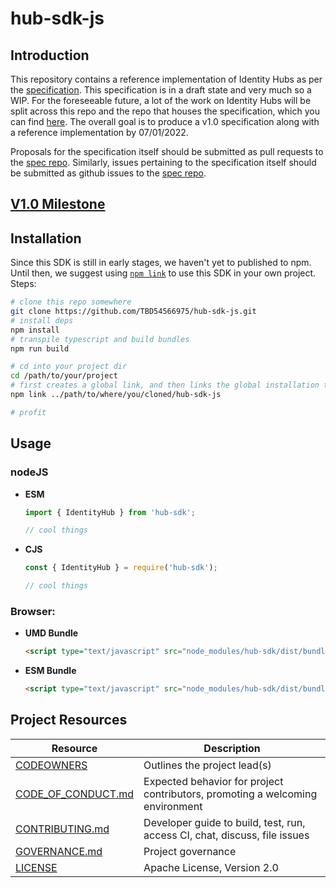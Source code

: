 # hub-sdk-js 

## Introduction

This repository contains a reference implementation of Identity Hubs as per the [specification](https://identity.foundation/identity-hub/spec/). This specification is in a draft state and very much so a WIP. For the foreseeable future, a lot of the work on Identity Hubs will be split across this repo and the repo that houses the specification, which you can find [here](https://github.com/decentralized-identity/identity-hub). The overall goal is to produce a v1.0 specification along with a reference implementation by 07/01/2022. 


Proposals for the specification itself should be submitted as pull requests to the [spec repo](https://github.com/decentralized-identity/identity-hub). Similarly, issues pertaining to the specification itself should be submitted as github issues to the [spec repo](https://github.com/decentralized-identity/identity-hub). 


## [V1.0 Milestone](https://github.com/TBD54566975/hub-sdk-js/milestone/1)

## Installation
Since this SDK is still in early stages, we haven't yet to published to npm. Until then, we suggest using [`npm link`](https://docs.npmjs.com/cli/v8/commands/npm-link) to use this SDK in your own project. Steps:
```bash
# clone this repo somewhere
git clone https://github.com/TBD54566975/hub-sdk-js.git
# install deps
npm install
# transpile typescript and build bundles
npm run build

# cd into your project dir
cd /path/to/your/project
# first creates a global link, and then links the global installation target into your project's node_modules folder.
npm link ../path/to/where/you/cloned/hub-sdk-js

# profit
```

## Usage

### nodeJS

- **ESM**
  ```javascript
  import { IdentityHub } from 'hub-sdk';

  // cool things
  ```

- **CJS**
  ```javascript
  const { IdentityHub } = require('hub-sdk');

  // cool things
  ```
### Browser:

- **UMD Bundle**
  ```html
  <script type="text/javascript" src="node_modules/hub-sdk/dist/bundles/bundle.umd.js"></script>
  ```

- **ESM Bundle**
  ```html
  <script type="text/javascript" src="node_modules/hub-sdk/dist/bundles/bundle.esm.js"></script>
  ```

## Project Resources

| Resource                                   | Description                                                                   |
| ------------------------------------------ | ----------------------------------------------------------------------------- |
| [CODEOWNERS](./CODEOWNERS)                 | Outlines the project lead(s)                                                  |
| [CODE_OF_CONDUCT.md](./CODE_OF_CONDUCT.md) | Expected behavior for project contributors, promoting a welcoming environment |
| [CONTRIBUTING.md](./CONTRIBUTING.md)       | Developer guide to build, test, run, access CI, chat, discuss, file issues    |
| [GOVERNANCE.md](./GOVERNANCE.md)           | Project governance                                                            |
| [LICENSE](./LICENSE)                       | Apache License, Version 2.0                                                   |